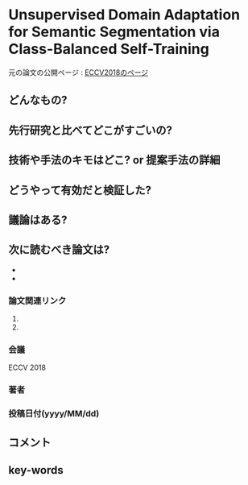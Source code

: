 # Unsupervised Domain Adaptation for Semantic Segmentation via Class-Balanced Self-Training 

元の論文の公開ページ : [ECCV2018のページ](http://openaccess.thecvf.com/content_ECCV_2018/html/Yang_Zou_Unsupervised_Domain_Adaptation_ECCV_2018_paper.html
)

## どんなもの?

## 先行研究と比べてどこがすごいの?

## 技術や手法のキモはどこ? or 提案手法の詳細

## どうやって有効だと検証した?

## 議論はある?

## 次に読むべき論文は?
-
-

### 論文関連リンク
1.
2.

### 会議
ECCV 2018

### 著者

### 投稿日付(yyyy/MM/dd)

## コメント

## key-words